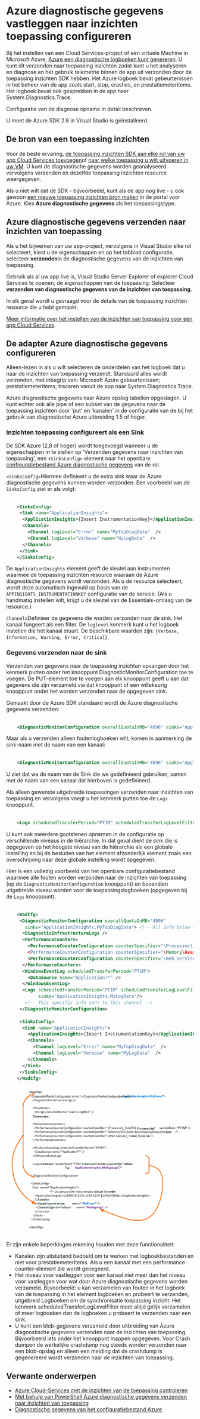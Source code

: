 <properties
    pageTitle="Azure diagnostische logboeken naar inzichten toepassing verzenden"
    description="De details van de diagnostische logboeken van Azure Cloud-Services die worden verzonden naar de portal Application inzichten configureren."
    services="application-insights"
    documentationCenter=".net"
    authors="sbtron"
    manager="douge"/>

<tags
    ms.service="application-insights"
    ms.workload="tbd"
    ms.tgt_pltfrm="ibiza"
    ms.devlang="na"
    ms.topic="article"
    ms.date="11/17/2015"
    ms.author="awills"/>

# <a name="configure-azure-diagnostic-logging-to-application-insights"></a>Azure diagnostische gegevens vastleggen naar inzichten toepassing configureren

Bij het instellen van een Cloud Services-project of een virtuele Machine in Microsoft Azure, [Azure een diagnostische logboeken kunt genereren](../vs-azure-tools-diagnostics-for-cloud-services-and-virtual-machines.md). U kunt dit verzonden naar toepassing inzichten zodat kunt u het analyseren en diagnose en het gebruik telemetrie binnen de app uit verzonden door de toepassing inzichten SDK hebben. Het Azure logboek bevat gebeurtenissen in het beheer van de app zoals start, stop, crashes, en prestatiemeteritems. Het logboek bevat ook gesprekken in de app naar System.Diagnostics.Trace.

Configuratie van de diagnose opname in detail beschreven.

U moet de Azure SDK 2.8 in Visual Studio is geïnstalleerd.

## <a name="get-an-application-insights-resource"></a>De bron van een toepassing inzichten

Voor de beste ervaring, [de toepassing inzichten SDK aan elke rol van uw app Cloud Services toevoegen](app-insights-cloudservices.md)of [naar welke toepassing u wilt uitvoeren in uw VM](app-insights-overview.md). U kunt de diagnostische gegevens worden geanalyseerd vervolgens verzenden en dezelfde toepassing inzichten resource weergegeven.

Als u niet wilt dat de SDK - bijvoorbeeld, kunt als de app nog live - u ook gewoon [een nieuwe toepassing inzichten bron maken](app-insights-create-new-resource.md) in de portal voor Azure. Kies **Azure diagnostische gegevens** als het toepassingstype.


## <a name="send-azure-diagnostics-to-application-insights"></a>Azure diagnostische gegevens verzenden naar inzichten van toepassing

Als u het bijwerken van uw app-project, vervolgens in Visual Studio elke rol selecteert, kiest u de eigenschappen en op het tabblad configuratie, selecteer **verzenden**in de diagnostische gegevens van de inzichten van toepassing.

Gebruik als al uw app live is, Visual Studio Server Explorer of explorer Cloud Services te openen, de eigenschappen van de toepassing. Selecteer **verzenden van diagnostische gegevens van de inzichten van toepassing**.

In elk geval wordt u gevraagd voor de details van de toepassing inzichten resource die u hebt gemaakt.

[Meer informatie over het instellen van de inzichten van toepassing voor een app Cloud Services](app-insights-cloudservices.md).

## <a name="configuring-the-azure-diagnostics-adapter"></a>De adapter Azure diagnostische gegevens configureren

Alleen-lezen in als u wilt selecteren de onderdelen van het logboek dat u naar de inzichten van toepassing verzendt. Standaard alles wordt verzonden, met inbegrip van: Microsoft Azure gebeurtenissen; prestatiemeteritems; traceren vanuit de app naar System.Diagnostics.Trace.

Azure diagnostische gegevens naar Azure opslag tabellen opgeslagen. U kunt echter ook alle pipe of een subset van de gegevens naar de toepassing inzichten door 'put' en 'kanalen' in de configuratie van de bij het gebruik van diagnostische Azure uitbreiding 1.5 of hoger.

### <a name="configure-application-insights-as-a-sink"></a>Inzichten toepassing configureert als een Sink

De SDK Azure (2,8 of hoger) wordt toegevoegd wanneer u de eigenschappen in te stellen op 'Verzenden gegevens naar inzichten van toepassing', een `<SinksConfig>` element naar het openbare [configuratiebestand Azure diagnostische gegevens](https://msdn.microsoft.com/library/azure/dn782207.aspx) van de rol.

`<SinksConfig>`Hiermee definieert u de extra sink waar de Azure diagnostische gegevens kunnen worden verzonden.  Een voorbeeld van de `SinksConfig` ziet er als volgt:

```xml

    <SinksConfig>
     <Sink name="ApplicationInsights">
      <ApplicationInsights>{Insert InstrumentationKey}</ApplicationInsights>
      <Channels>
        <Channel logLevel="Error" name="MyTopDiagData"  />
        <Channel logLevel="Verbose" name="MyLogData"  />
      </Channels>
     </Sink>
    </SinksConfig>

```

De `ApplicationInsights` element geeft de sleutel aan instrumenten waarmee de toepassing inzichten resource waaraan de Azure diagnostische gegevens wordt verzonden. Als u de resource selecteert, wordt deze automatisch ingevuld op basis van de `APPINSIGHTS_INSTRUMENTATIONKEY` configuratie van de service. (Als u handmatig instellen wilt, krijgt u de sleutel van de Essentials-omlaag van de resource.)

`Channels`Definieer de gegevens die worden verzonden naar de sink. Het kanaal fungeert als een filter. De `loglevel` kenmerk kunt u het logboek instellen die het kanaal stuurt. De beschikbare waarden zijn: `{Verbose, Information, Warning, Error, Critical}`.

### <a name="send-data-to-the-sink"></a>Gegevens verzenden naar de sink

Verzenden van gegevens naar de toepassing inzichten opvangen door het kenmerk putten onder het knooppunt DiagnosticMonitorConfiguration toe te voegen. De PUT-element toe te voegen aan elk knooppunt geeft u aan dat gegevens die zijn verzameld via dat knooppunt of een willekeurig knooppunt onder het worden verzonden naar de opgegeven sink.

Gemaakt door de Azure SDK standaard wordt de Azure diagnostische gegevens verzenden:

```xml

    <DiagnosticMonitorConfiguration overallQuotaInMB="4096" sinks="ApplicationInsights">
```

Maar als u verzenden alleen foutenlogboeken wilt, komen in aanmerking de sink-naam met de naam van een kanaal:

```xml

    <DiagnosticMonitorConfiguration overallQuotaInMB="4096" sinks="ApplicationInsights.MyTopDiagdata">
```

U ziet dat we de naam van de Sink die we gedefinieerd gebruiken, samen met de naam van een kanaal dat hierboven is gedefinieerd.

Als alleen gewenste uitgebreide toepassingen verzenden naar inzichten van toepassing en vervolgens voegt u het kenmerk putten toe de `Logs` knooppunt.

```xml

    <Logs scheduledTransferPeriod="PT1M" scheduledTransferLogLevelFilter="Verbose" sinks="ApplicationInsights.MyLogData"/>
```

U kunt ook meerdere gootstenen opnemen in de configuratie op verschillende niveaus in de hiërarchie. In dat geval dient de sink die is opgegeven op het hoogste niveau van de hiërarchie als een globale instelling en bij de besluiten van het element afzonderlijk element zoals een overschrijving naar deze globale instelling wordt opgegeven.

Hier is een volledig voorbeeld van het openbare configuratiebestand waarmee alle fouten worden verzonden naar de inzichten van toepassing (op de `DiagnosticMonitorConfiguration` knooppunt) en bovendien uitgebreide niveau worden voor de toepassingslogboeken (opgegeven bij de `Logs` knooppunt).

```xml

    <WadCfg>
     <DiagnosticMonitorConfiguration overallQuotaInMB="4096"
       sinks="ApplicationInsights.MyTopDiagData"> <!-- All info below sent to this channel -->
      <DiagnosticInfrastructureLogs />
      <PerformanceCounters>
        <PerformanceCounterConfiguration counterSpecifier="\Processor(_Total)\% Processor Time" sampleRate="PT3M" sinks="ApplicationInsights.MyLogData/>
        <PerformanceCounterConfiguration counterSpecifier="\Memory\Available MBytes" sampleRate="PT3M" />
        <PerformanceCounterConfiguration counterSpecifier="\Web Service(_Total)\Bytes Total/Sec" sampleRate="PT3M" />
      </PerformanceCounters>
      <WindowsEventLog scheduledTransferPeriod="PT1M">
        <DataSource name="Application!*" />
      </WindowsEventLog>
      <Logs scheduledTransferPeriod="PT1M" scheduledTransferLogLevelFilter="Verbose"
            sinks="ApplicationInsights.MyLogData"/>
       <!-- This specific info sent to this channel -->
     </DiagnosticMonitorConfiguration>

     <SinksConfig>
      <Sink name="ApplicationInsights">
        <ApplicationInsights>{Insert InstrumentationKey}</ApplicationInsights>
        <Channels>
          <Channel logLevel="Error" name="MyTopDiagData"  />
          <Channel logLevel="Verbose" name="MyLogData"  />
        </Channels>
      </Sink>
     </SinksConfig>
    </WadCfg>
```

![](./media/app-insights-azure-diagnostics/diagnostics-publicconfig.png)

Er zijn enkele beperkingen rekening houden met deze functionaliteit:

* Kanalen zijn uitsluitend bedoeld om te werken met logboekbestanden en niet voor prestatiemeteritems. Als u een kanaal met een performance counter-element die wordt genegeerd.
* Het niveau voor vastleggen voor een kanaal niet meer dan het niveau voor vastleggen voor wat door Azure diagnostische gegevens worden verzameld. Bijvoorbeeld: u kan verzamelen van fouten in het logboek van de toepassing in het element logboeken en probeert te verzenden, uitgebreid Logboeken om de synchronisatie toepassing inzicht. Het kenmerk scheduledTransferLogLevelFilter moet altijd gelijk verzamelen of meer logboeken dan de logboeken u probeert te verzenden naar een sink.
* U kunt een blob-gegevens verzameld door uitbreiding van Azure diagnostische gegevens verzenden naar de inzichten van toepassing. Bijvoorbeeld iets onder het knooppunt mappen opgegeven. Voor Crash dumpen de werkelijke crashdump nog steeds worden verzonden naar een blob-opslag en alleen een melding dat de crashdump is gegenereerd wordt verzonden naar de inzichten van toepassing.

## <a name="related-topics"></a>Verwante onderwerpen

* [Azure Cloud-Services met de inzichten van de toepassing controleren](app-insights-cloudservices.md)
* [Met behulp van PowerShell Azure diagnostische gegevens verzenden naar inzichten van toepassing](app-insights-powershell-azure-diagnostics.md)
* [Diagnostische gegevens van het configuratiebestand Azure](https://msdn.microsoft.com/library/azure/dn782207.aspx)
